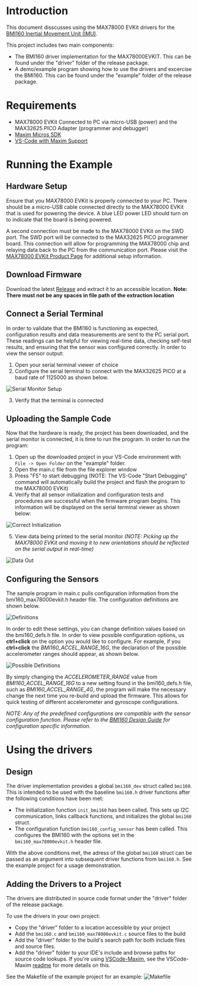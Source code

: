 # Introduction
This document disscusses using the MAX78000 EVKit drivers for the [BMI160 Inertial Movement Unit (IMU)](https://community.bosch-sensortec.com/t5/Knowledge-base/BMI160-Series-IMU-Design-Guide/ta-p/7376).

This project includes two main components:
* The BMI160 driver implementation for the MAX78000EVKIT.  This can be found under the "driver" folder of the release package.
* A demo/example program showing how to use the drivers and excercise the BMI160.  This can be found under the "example" folder of the release package.

# Requirements 
- MAX78000 EVKit Connected to PC via micro-USB (power) and the MAX32625 PICO Adapter (programmer and debugger)
- [Maxim Micros SDK](https://www.maximintegrated.com/content/maximintegrated/en/design/software-description.html/swpart=SFW0010820A)
- [VS-Code with Maxim Support](https://github.com/MaximIntegratedTechSupport/VSCode-Maxim)

# Running the Example
## Hardware Setup
Ensure that you MAX78000 EVKit is properly connected to your PC. There should be a micro-USB cable connected directly to the MAX78000 EVKit that is used for powering the device. A blue LED power LED should turn on to indicate that the board is being powered.

A second connection must be made to the MAX78000 EVKit on the SWD port. The SWD port will be connected to the MAX32625 PICO programmer board. This connection will allow for programming the MAX78000 chip and relaying data back to the PC from the communication port. Please visit the [MAX78000 EVKit Product Page](https://www.maximintegrated.com/en/products/microcontrollers/MAX78000EVKIT.html) for additional setup information. 

## Download Firmware
Download the latest [Release](https://github.com/MaximIntegratedTechSupport/BMI160-MAX78000) and extract it to an accessible location.  **Note: There must not be any spaces in file path of the extraction location**

## Connect a Serial Terminal
In order to validate that the BMI160 is functioning as expected, configuration results and data measurements are sent to the PC serial port. These readings can be helpful for viewing real-time data, checking self-test results, and ensuring that the sensor was configured correctly. In order to view the sensor output:

1. Open your serial terminal viewer of choice
2. Configure the serial terminal to connect with the MAX32625 PICO at a baud rate of 1125000 as shown below.

![Serial Monitor Setup](https://github.com/MaximIntegratedTechSupport/BMI160-MAX78000/blob/master/img/SerialSetup.jpg)

3. Verify that the terminal is connected

## Uploading the Sample Code
Now that the hardware is ready, the project has been downloaded, and the serial monitor is connected, it is time to run the program. In order to run the program:

1. Open up the downloaded project in your VS-Code environment with `File -> Open Folder` on the "example" folder.
2. Open the main.c file from the file explorer window
3. Press "F5" to start debugging (NOTE: The VS-Code "Start Debugging" command will automatically build the project and flash the program to the MAX78000 EVKit)
4. Verify that all sensor initialization and configuration tests and procedures are successful when the firmware program begins. This information will be displayed on the serial terminal viewer as shown below:

![Correct Initialization](https://github.com/MaximIntegratedTechSupport/BMI160-MAX78000/blob/master/img/Correct_Initialization.JPG)

5. View data being printed to the serial monitor *(NOTE: Picking up the MAX78000 EVKit and moving it to new orientations should be reflected on the serial output in real-time)*

![Data Out](https://github.com/MaximIntegratedTechSupport/BMI160-MAX78000/blob/master/img/Reading_Data.jpg)

## Configuring the Sensors
The sample program in main.c pulls configuration information from the bmi160_max78000evkit.h header file. The configuration definitions are shown below.

![Definitions](https://github.com/MaximIntegratedTechSupport/BMI160-MAX78000/blob/master/img/Config_Definitions.JPG)

In order to edit these settings, you can change definition values based on the bmi160_defs.h file. In order to view possible configuration options, us **ctrl+click** on the option you would like to configure. For example, if you **ctrl+click** the *BMI160_ACCEL_RANGE_16G*, the declaration of the possible accelerometer ranges should appear, as shown below.

![Possible Definitions](https://github.com/MaximIntegratedTechSupport/BMI160-MAX78000/blob/master/img/Config_List.jpg)

By simply changing the *ACCELEROMETER_RANGE* value from *BMI160_ACCEL_RANGE_16G* to a new setting found in the bmi160_defs.h file, such as *BMI160_ACCEL_RANGE_4G*, the program will make the necessary change the next time you re-build and upload the firmware. This allows for quick testing of different accelerometer and gyroscope configurations.

*NOTE: Any of the predefined configurations are compatible with the sensor configuration function. Please refer to the [BMI160 Design Guide](https://community.bosch-sensortec.com/t5/Knowledge-base/BMI160-Series-IMU-Design-Guide/ta-p/7376) for configuration specific information.*

# Using the drivers
## Design
The driver implementation provides a global `bmi160_dev` struct called `bmi160`.  This is intended to be used with the baseline `bmi160.h` driver functions after the following conditions have been met:
* The initialization function `init_bmi160` has been called.  This sets up I2C communication, links callback functions, and initializes the global `bmi160` struct.
* The configuration function `bmi160_config_sensor` has been called.  This configures the BMI160 with the options set in the `bmi160_max78000evkit.h` header file.

With the above conditions met, the adress of the global `bmi160` struct can be passed as an argument into subsequent driver functions from `bmi160.h`.  See the example project for a usage demonstration.

## Adding the Drivers to a Project
The drivers are distributed in source code format under the "driver" folder of the release package.

To use the drivers in your own project:
* Copy the "driver" folder to a location accessible by your project
* Add the `bmi160.c` and `bmi160_max78000evkit.c` source files to the build
* Add the "driver" folder to the build's search path for both include files and source files.
* Add the "driver" folder to your IDE's include and browse paths for source code lookups.  If you're using [VSCode-Maxim](https://github.com/MaximIntegratedTechSupport/VSCode-Maxim), see the VSCode-Maxim [readme](https://github.com/MaximIntegratedTechSupport/VSCode-Maxim#setting-search-paths-for-intellisense) for more details on this.

See the Makefile of the example project for an example:
![Makefile](https://github.com/MaximIntegratedTechSupport/BMI160-MAX78000/blob/master/img/Makefile.JPG)
